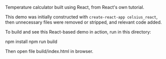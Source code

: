Temperature calculator built using React, from React's own tutorial.

This demo was initially constructed with `create-react-app celsius_react`, then
unnecessary files were removed or stripped, and relevant code added.

To build and see this React-based demo in action, run in this directory:

  npm install
  npm run build

Then open file build/index.html in browser.
